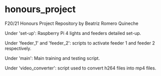 # honours_project
F20/21 Honours Project Repository by Beatriz Romero Quineche

Under 'set-up': Raspberry Pi 4 lights and feeders detailed set-up.

Under 'feeder_1' and 'feeder_2': scripts to activate feeder 1 and feeder 2 respectively.

Under 'main': Main training and testing script. 

Under 'video_converter': script used to convert h264 files into mp4 files. 
